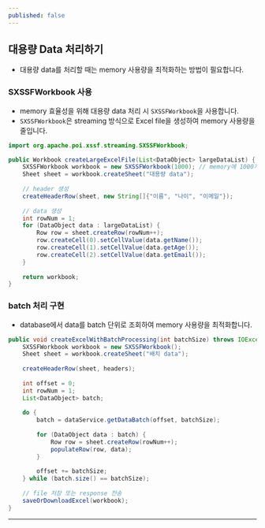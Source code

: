 ```yaml
---
published: false
---
```










## 대용량 Data 처리하기

- 대용량 data를 처리할 때는 memory 사용량을 최적화하는 방법이 필요합니다.


### SXSSFWorkbook 사용

- memory 효율성을 위해 대용량 data 처리 시 `SXSSFWorkbook`을 사용합니다.
- `SXSSFWorkbook`은 streaming 방식으로 Excel file을 생성하여 memory 사용량을 줄입니다.

```java
import org.apache.poi.xssf.streaming.SXSSFWorkbook;

public Workbook createLargeExcelFile(List<DataObject> largeDataList) {
    SXSSFWorkbook workbook = new SXSSFWorkbook(1000); // memory에 1000개 row만 유지
    Sheet sheet = workbook.createSheet("대용량 data");
    
    // header 생성
    createHeaderRow(sheet, new String[]{"이름", "나이", "이메일"});
    
    // data 생성
    int rowNum = 1;
    for (DataObject data : largeDataList) {
        Row row = sheet.createRow(rowNum++);
        row.createCell(0).setCellValue(data.getName());
        row.createCell(1).setCellValue(data.getAge());
        row.createCell(2).setCellValue(data.getEmail());
    }
    
    return workbook;
}
```


### batch 처리 구현

- database에서 data를 batch 단위로 조회하여 memory 사용량을 최적화합니다.

```java
public void createExcelWithBatchProcessing(int batchSize) throws IOException {
    SXSSFWorkbook workbook = new SXSSFWorkbook();
    Sheet sheet = workbook.createSheet("배치 data");
    
    createHeaderRow(sheet, headers);
    
    int offset = 0;
    int rowNum = 1;
    List<DataObject> batch;
    
    do {
        batch = dataService.getDataBatch(offset, batchSize);
        
        for (DataObject data : batch) {
            Row row = sheet.createRow(rowNum++);
            populateRow(row, data);
        }
        
        offset += batchSize;
    } while (batch.size() == batchSize);
    
    // file 저장 또는 response 전송
    saveOrDownloadExcel(workbook);
}
```


---


